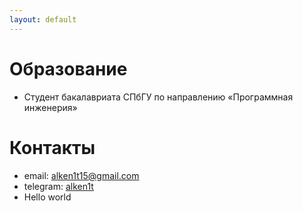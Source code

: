 ```yaml
---
layout: default
---
```


# Образование
- Студент бакалавриата СПбГУ по направлению «Программная инженерия»

# Контакты
- email: alken1t15@gmail.com
- telegram: [alken1t](https://t.me/alken1t)
- Hello world